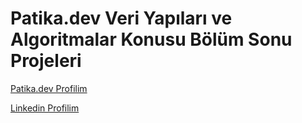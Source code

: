 # Patika.dev Veri Yapıları ve Algoritmalar Konusu Bölüm Sonu Projeleri

<!-- LİNK -->

[Patika.dev Profilim](https://app.patika.dev/emresiral)

[Linkedin Profilim](https://www.linkedin.com/in/emre-siral-32009023a/)
